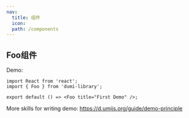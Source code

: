 ```yaml
---
nav:
  title: 组件
  icon: 
  path: /components
---
```


## Foo组件

Demo:

```tsx
import React from 'react';
import { Foo } from 'dumi-library';

export default () => <Foo title="First Demo" />;
```

More skills for writing demo: https://d.umijs.org/guide/demo-principle
